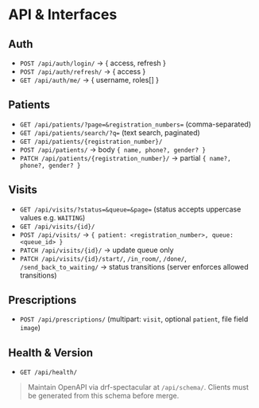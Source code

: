 # API & Interfaces
## Auth
- `POST /api/auth/login/` → { access, refresh }
- `POST /api/auth/refresh/` → { access }
- `GET /api/auth/me/` → { username, roles[] }

## Patients
- `GET /api/patients/?page=&registration_numbers=` (comma-separated)
- `GET /api/patients/search/?q=` (text search, paginated)
- `GET /api/patients/{registration_number}/`
- `POST /api/patients/` → body `{ name, phone?, gender? }`
- `PATCH /api/patients/{registration_number}/` → partial `{ name?, phone?, gender? }`

## Visits
- `GET /api/visits/?status=&queue=&page=` (status accepts uppercase values e.g. `WAITING`)
- `GET /api/visits/{id}/`
- `POST /api/visits/` → `{ patient: <registration_number>, queue: <queue_id> }`
- `PATCH /api/visits/{id}/` → update queue only
- `PATCH /api/visits/{id}/start/`, `/in_room/`, `/done/`, `/send_back_to_waiting/` → status transitions (server enforces allowed transitions)

## Prescriptions
- `POST /api/prescriptions/` (multipart: `visit`, optional `patient`, file field `image`)

## Health & Version
- `GET /api/health/`

> Maintain OpenAPI via drf-spectacular at `/api/schema/`. Clients must be generated from this schema before merge.
